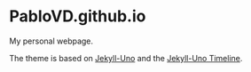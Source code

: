 # PabloVD.github.io

My personal webpage.

The theme is based on [Jekyll-Uno](https://github.com/joshgerdes/jekyll-uno) and the [Jekyll-Uno Timeline](https://github.com/tzuehlke/jekyll-uno-timeline).
